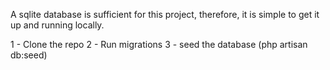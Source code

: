 
A sqlite database is sufficient for this project, therefore, it is simple to get it up and running locally.

1 - Clone the repo
2 - Run migrations
3 - seed the database (php artisan db:seed)
